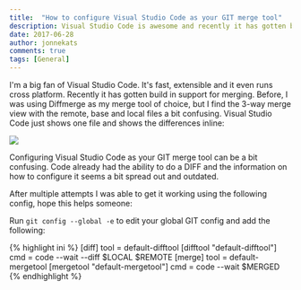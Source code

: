 ```yaml
---
title:  "How to configure Visual Studio Code as your GIT merge tool"
description: Visual Studio Code is awesome and recently it has gotten build in support for merging.
date: 2017-06-28
author: jonnekats
comments: true
tags: [General]
---
```

I'm a big fan of Visual Studio Code. It's fast, extensible and it even runs cross platform. Recently it
has gotten build in support for merging. Before, I was using Diffmerge as my merge tool of choice, but I 
find the 3-way merge view with the remote, base and local files a bit confusing. Visual Studio Code just 
shows one file and shows the differences inline:

<!--more-->

![](/assets/images/codemerge.png)

Configuring Visual Studio Code as your GIT merge tool can be a bit confusing. Code already had the ability
to do a DIFF and the information on how to configure it seems a bit spread out and outdated.

After multiple attempts I was able to get it working using the following config, hope this helps someone:

Run `git config --global -e` to edit your global GIT config and add the following: 

{% highlight ini %}
[diff]
    tool = default-difftool
[difftool "default-difftool"]
    cmd = code --wait --diff $LOCAL $REMOTE
[merge]
    tool = default-mergetool
[mergetool "default-mergetool"]
    cmd = code --wait $MERGED
{% endhighlight %}
